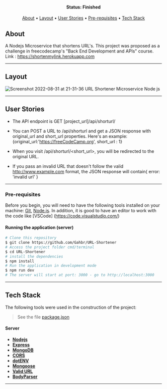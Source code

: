 <h4 align="center"> 
	 Status: Finished
</h4>

<p align="center">
 <a href="#about">About</a> •
 <a href="#layout">Layout</a> • 
 <a href="#user-stories">User Stories</a> • 
 <a href="#pre-requisites">Pre-requisites</a> • 
 <a href="#tech-stack">Tech Stack</a> 
</p>

## About

A Nodejs Microservice that shortens URL's. This project was proposed as a challenge in freecodecamp's "Back End Development and APIs" course. Link : https://shortenmylink.herokuapp.com

---

## Layout

![Screenshot 2022-08-31 at 21-31-36 URL Shortener Microservice Node js](https://user-images.githubusercontent.com/80289718/187807825-ea0ed20a-244e-4abe-8e8b-05284a749bdc.png)

---

## User Stories

- The API endpoint is GET [project_url]/api/shorturl/<shortenedUrl>

- You can POST a URL to /api/shorturl and get a JSON response with original_url and short_url properties.
  Here's an example: {original_url:'https://freeCodeCamp.org', short_url : 1}

- When you visit /api/shorturl/<short_url>, you will be redirected to the original URL.

- If you pass an invalid URL that doesn't follow the valid http://www.example.com format,
  the JSON response will contain{ error: 'invalid url' }

---

### Pre-requisites

Before you begin, you will need to have the following tools installed on your machine:
[Git](https://git-scm.com), [Node.js](https://nodejs.org/en/).
In addition, it is good to have an editor to work with the code like [VSCode] (https://code.visualstudio.com/)

#### Running the application (server)

```bash
# Clone this repository
$ git clone https://github.com/Gahbr/URL-Shortener
# Access the project folder cmd/terminal
$ cd URL-Shortener
# install the dependencies
$ npm install
# Run the application in development mode
$ npm run dev
# The server will start at port: 3000 - go to http://localhost:3000
```

---

## Tech Stack

The following tools were used in the construction of the project:

> See the file [package.json](https://github.com/Gahbr/URL-Shortener/blob/main/package.json)

#### [](https://github.com/Gahbr/URL-Shortener)**Server**

- **[Nodejs](https://nodejs.org/)**
- **[Express](https://expressjs.com/)**
- **[MongoDB](https://mongodb.com)**
- **[CORS](https://expressjs.com/en/resources/middleware/cors.html)**
- **[dotENV](https://github.com/motdotla/dotenv)**
- **[Mongoose](https://mongodb.com/)**
- **[Valid URL](https://www.npmjs.com/package/valid-url)**
- **[BodyParser](https://www.npmjs.com/package/body-parser)**

---
